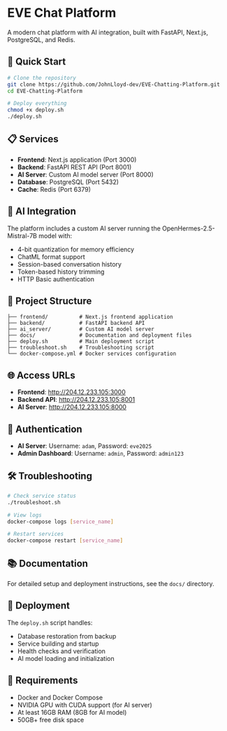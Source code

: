 # EVE Chat Platform

A modern chat platform with AI integration, built with FastAPI, Next.js, PostgreSQL, and Redis.

## 🚀 Quick Start

```bash
# Clone the repository
git clone https://github.com/JohnLloyd-dev/EVE-Chatting-Platform.git
cd EVE-Chatting-Platform

# Deploy everything
chmod +x deploy.sh
./deploy.sh
```

## 📋 Services

- **Frontend**: Next.js application (Port 3000)
- **Backend**: FastAPI REST API (Port 8001)
- **AI Server**: Custom AI model server (Port 8000)
- **Database**: PostgreSQL (Port 5432)
- **Cache**: Redis (Port 6379)

## 🔧 AI Integration

The platform includes a custom AI server running the OpenHermes-2.5-Mistral-7B model with:

- 4-bit quantization for memory efficiency
- ChatML format support
- Session-based conversation history
- Token-based history trimming
- HTTP Basic authentication

## 📁 Project Structure

```
├── frontend/          # Next.js frontend application
├── backend/           # FastAPI backend API
├── ai_server/         # Custom AI model server
├── docs/              # Documentation and deployment files
├── deploy.sh          # Main deployment script
├── troubleshoot.sh    # Troubleshooting script
└── docker-compose.yml # Docker services configuration
```

## 🌐 Access URLs

- **Frontend**: http://204.12.233.105:3000
- **Backend API**: http://204.12.233.105:8001
- **AI Server**: http://204.12.233.105:8000

## 🔐 Authentication

- **AI Server**: Username: `adam`, Password: `eve2025`
- **Admin Dashboard**: Username: `admin`, Password: `admin123`

## 🛠️ Troubleshooting

```bash
# Check service status
./troubleshoot.sh

# View logs
docker-compose logs [service_name]

# Restart services
docker-compose restart [service_name]
```

## 📚 Documentation

For detailed setup and deployment instructions, see the `docs/` directory.

## 🔄 Deployment

The `deploy.sh` script handles:

- Database restoration from backup
- Service building and startup
- Health checks and verification
- AI model loading and initialization

## 🚨 Requirements

- Docker and Docker Compose
- NVIDIA GPU with CUDA support (for AI server)
- At least 16GB RAM (8GB for AI model)
- 50GB+ free disk space
